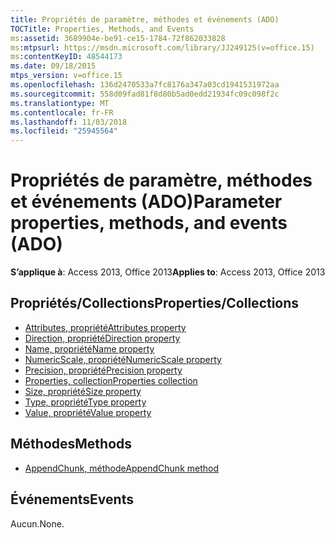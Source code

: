 ```yaml
---
title: Propriétés de paramètre, méthodes et événements (ADO)
TOCTitle: Properties, Methods, and Events
ms:assetid: 3689904e-be91-ce15-1784-72f862033828
ms:mtpsurl: https://msdn.microsoft.com/library/JJ249125(v=office.15)
ms:contentKeyID: 48544173
ms.date: 09/18/2015
mtps_version: v=office.15
ms.openlocfilehash: 136d2470533a7fc8176a347a03cd1941531972aa
ms.sourcegitcommit: 558d09fad81f8d80b5ad0edd21934fc09c098f2c
ms.translationtype: MT
ms.contentlocale: fr-FR
ms.lasthandoff: 11/03/2018
ms.locfileid: "25945564"
---
```

# <a name="parameter-properties-methods-and-events-ado"></a><span data-ttu-id="d1227-102">Propriétés de paramètre, méthodes et événements (ADO)</span><span class="sxs-lookup"><span data-stu-id="d1227-102">Parameter properties, methods, and events (ADO)</span></span>

<span data-ttu-id="d1227-103">**S’applique à**: Access 2013, Office 2013</span><span class="sxs-lookup"><span data-stu-id="d1227-103">**Applies to**: Access 2013, Office 2013</span></span>

## <a name="propertiescollections"></a><span data-ttu-id="d1227-104">Propriétés/Collections</span><span class="sxs-lookup"><span data-stu-id="d1227-104">Properties/Collections</span></span>

- [<span data-ttu-id="d1227-105">Attributes, propriété</span><span class="sxs-lookup"><span data-stu-id="d1227-105">Attributes property</span></span>](attributes-property-ado.md)
- [<span data-ttu-id="d1227-106">Direction, propriété</span><span class="sxs-lookup"><span data-stu-id="d1227-106">Direction property</span></span>](direction-property-ado.md)
- [<span data-ttu-id="d1227-107">Name, propriété</span><span class="sxs-lookup"><span data-stu-id="d1227-107">Name property</span></span>](name-property-ado.md)
- [<span data-ttu-id="d1227-108">NumericScale, propriété</span><span class="sxs-lookup"><span data-stu-id="d1227-108">NumericScale property</span></span>](numericscale-property-ado.md)
- [<span data-ttu-id="d1227-109">Precision, propriété</span><span class="sxs-lookup"><span data-stu-id="d1227-109">Precision property</span></span>](precision-property-ado.md)
- [<span data-ttu-id="d1227-110">Properties, collection</span><span class="sxs-lookup"><span data-stu-id="d1227-110">Properties collection</span></span>](properties-collection-ado.md)
- [<span data-ttu-id="d1227-111">Size, propriété</span><span class="sxs-lookup"><span data-stu-id="d1227-111">Size property</span></span>](size-property-ado.md)
- [<span data-ttu-id="d1227-112">Type, propriété</span><span class="sxs-lookup"><span data-stu-id="d1227-112">Type property</span></span>](type-property-ado.md)
- [<span data-ttu-id="d1227-113">Value, propriété</span><span class="sxs-lookup"><span data-stu-id="d1227-113">Value property</span></span>](value-property-ado.md)


## <a name="methods"></a><span data-ttu-id="d1227-114">Méthodes</span><span class="sxs-lookup"><span data-stu-id="d1227-114">Methods</span></span>

- [<span data-ttu-id="d1227-115">AppendChunk, méthode</span><span class="sxs-lookup"><span data-stu-id="d1227-115">AppendChunk method</span></span>](appendchunk-method-ado.md)

## <a name="events"></a><span data-ttu-id="d1227-116">Événements</span><span class="sxs-lookup"><span data-stu-id="d1227-116">Events</span></span>

<span data-ttu-id="d1227-117">Aucun.</span><span class="sxs-lookup"><span data-stu-id="d1227-117">None.</span></span>

